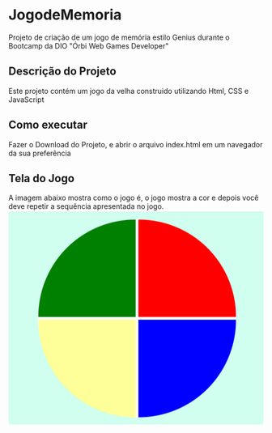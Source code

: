 # JogodeMemoria
Projeto de criação de um  jogo de memória estilo Genius durante o Bootcamp da DIO "Órbi Web Games Developer"

## Descrição do Projeto
Este projeto contém um jogo da velha construido utilizando Html, CSS e JavaScript

## Como executar
Fazer o Download do Projeto, e abrir o arquivo index.html em um navegador da sua preferência

## Tela do Jogo
A imagem abaixo mostra como o jogo é, o jogo mostra a cor e depois você deve repetir a sequência apresentada no jogo.
<img src="/memoria.png" alt="tela do jogo da memoria"/>
